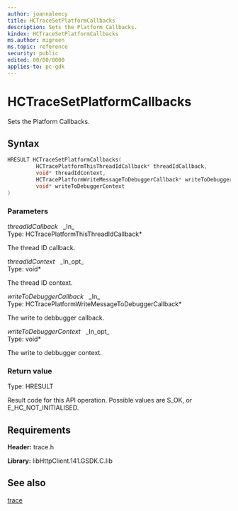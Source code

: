 ```yaml
---
author: joannaleecy
title: HCTraceSetPlatformCallbacks
description: Sets the Platform Callbacks.
kindex: HCTraceSetPlatformCallbacks
ms.author: migreen
ms.topic: reference
security: public
edited: 00/00/0000
applies-to: pc-gdk
---
```


# HCTraceSetPlatformCallbacks  

Sets the Platform Callbacks.  

## Syntax  
  
```cpp
HRESULT HCTraceSetPlatformCallbacks(  
         HCTracePlatformThisThreadIdCallback* threadIdCallback,  
         void* threadIdContext,  
         HCTracePlatformWriteMessageToDebuggerCallback* writeToDebuggerCallback,  
         void* writeToDebuggerContext  
)  
```  
  
### Parameters  
  
*threadIdCallback* &nbsp;&nbsp;\_In\_  
Type: HCTracePlatformThisThreadIdCallback*  
  
The thread ID callback.  
  
*threadIdContext* &nbsp;&nbsp;\_In\_opt\_  
Type: void*  
  
The thread ID context.  
  
*writeToDebuggerCallback* &nbsp;&nbsp;\_In\_  
Type: HCTracePlatformWriteMessageToDebuggerCallback*  
  
The write to debbugger callback.  
  
*writeToDebuggerContext* &nbsp;&nbsp;\_In\_opt\_  
Type: void*  
  
The write to debbugger context.  
  
  
### Return value  
Type: HRESULT
  
Result code for this API operation. Possible values are S_OK, or E_HC_NOT_INITIALISED.
  
## Requirements  
  
**Header:** trace.h
  
**Library:** libHttpClient.141.GSDK.C.lib
  
## See also  
[trace](../trace_members.md)  
  
  